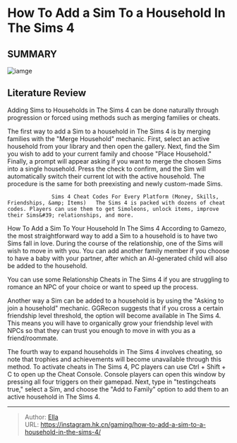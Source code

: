 # How To Add a Sim To a Household In The Sims 4


## SUMMARY 

![iamge](https://static1.srcdn.com/wordpress/wp-content/uploads/2022/10/Two-Sims-Merging-into-a-Single-Household-in-The-Sims-4.jpg)

## Literature Review

Adding Sims to Households in The Sims 4 can be done naturally through progression or forced using methods such as merging families or cheats.





The first way to add a Sim to a household in The Sims 4 is by merging families with the &#34;Merge Household&#34; mechanic. First, select an active household from your library and then open the gallery. Next, find the Sim you wish to add to your current family and choose &#34;Place Household.&#34; Finally, a prompt will appear asking if you want to merge the chosen Sims into a single household. Press the check to confirm, and the Sim will automatically switch their current lot with the active household. The procedure is the same for both preexisting and newly custom-made Sims.




                  Sims 4 Cheat Codes For Every Platform (Money, Skills, Friendships, &amp; Items)   The Sims 4 is packed with dozens of cheat codes. Players can use them to get Simoleons, unlock items, improve their Sims&#39; relationships, and more.   


 How To Add a Sim To Your Household In The Sims 4 
According to Gamezo, the most straightforward way to add a Sim to a household is to have two Sims fall in love. During the course of the relationship, one of the Sims will wish to move in with you. You can add another family member if you choose to have a baby with your partner, after which an AI-generated child will also be added to the household.



You can use some Relationship Cheats in The Sims 4 if you are struggling to romance an NPC of your choice or want to speed up the process.




Another way a Sim can be added to a household is by using the &#34;Asking to join a household&#34; mechanic. GGRecon suggests that if you cross a certain friendship level threshold, the option will become available in The Sims 4. This means you will have to organically grow your friendship level with NPCs so that they can trust you enough to move in with you as a friend/roommate. 




The fourth way to expand households in The Sims 4 involves cheating, so note that trophies and achievements will become unavailable through this method. To activate cheats in The Sims 4, PC players can use Ctrl &#43; Shift &#43; C to open up the Cheat Console. Console players can open this window by pressing all four triggers on their gamepad. Next, type in &#34;testingcheats true,&#34; select a Sim, and choose the &#34;Add to Family&#34; option to add them to an active household in The Sims 4.



---

> Author: [Ella](https://instagram.hk.cn/)  
> URL: https://instagram.hk.cn/gaming/how-to-add-a-sim-to-a-household-in-the-sims-4/  

